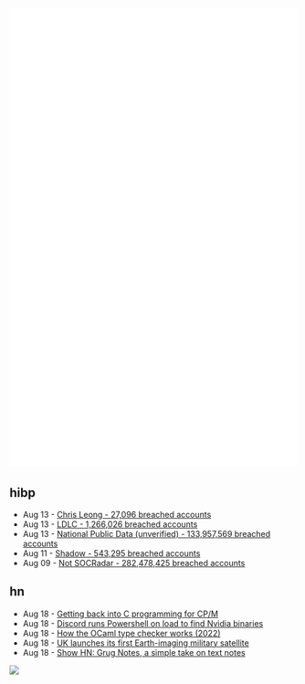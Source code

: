 ![Metrics](https://raw.githubusercontent.com/phixion/phixion/master/metrics.svg)

## hibp

<!--
for https://github.com/phixion/phixion/blob/main/.github/workflows/feeds.yml
-->
<!--START_SECTION:haveibeenpwnd-->
- Aug 13 - [Chris Leong - 27,096 breached accounts](https://haveibeenpwned.com/PwnedWebsites#ChrisLeong)
- Aug 13 - [LDLC - 1,266,026 breached accounts](https://haveibeenpwned.com/PwnedWebsites#LDLC)
- Aug 13 - [National Public Data (unverified) - 133,957,569 breached accounts](https://haveibeenpwned.com/PwnedWebsites#NationalPublicData)
- Aug 11 - [Shadow - 543,295 breached accounts](https://haveibeenpwned.com/PwnedWebsites#Shadow)
- Aug 09 - [Not SOCRadar - 282,478,425 breached accounts](https://haveibeenpwned.com/PwnedWebsites#NotSOCRadar)
<!--END_SECTION:haveibeenpwnd-->

## hn

<!--
for https://github.com/phixion/phixion/blob/main/.github/workflows/feeds.yml
-->
<!--START_SECTION:hn-->
- Aug 18 - [Getting back into C programming for CP/M](https://kevinboone.me/cpm-c.html)
- Aug 18 - [Discord runs Powershell on load to find Nvidia binaries](https://twitter.com/da_wamwoowam/status/1824872498363523537)
- Aug 18 - [How the OCaml type checker works (2022)](https://okmij.org/ftp/ML/generalization.html)
- Aug 18 - [UK launches its first Earth-imaging military satellite](https://www.theguardian.com/uk-news/article/2024/aug/17/uk-launches-its-first-earth-imaging-military-satellite)
- Aug 18 - [Show HN: Grug Notes, a simple take on text notes](https://grugnotes.com)
<!--END_SECTION:hn-->

<!--
for https://yhype.me
-->
![](https://hit.yhype.me/github/profile?user_id=13013670)
